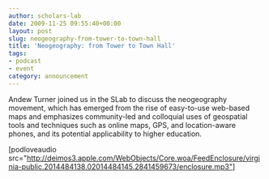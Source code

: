 ```yaml
---
author: scholars-lab
date: 2009-11-25 09:55:40+00:00
layout: post
slug: neogeography-from-tower-to-town-hall
title: 'Neogeography: from Tower to Town Hall'
tags:
- podcast
- event
category: announcement
---
```


Andew Turner joined us in the SLab to discuss the neogeography movement, which has emerged from the rise of easy-to-use web-based maps and emphasizes community-led and colloquial uses of geospatial tools and techniques such as online maps, GPS, and location-aware phones, and its potential applicability to higher education.

[podloveaudio src="http://deimos3.apple.com/WebObjects/Core.woa/FeedEnclosure/virginia-public.2014484138.02014484145.2841459673/enclosure.mp3"]
